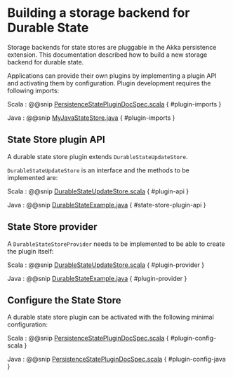 # Building a storage backend for Durable State 

Storage backends for state stores are pluggable in the Akka persistence extension.
This documentation described how to build a new storage backend for durable state.

Applications can provide their own plugins by implementing a plugin API and activating them by configuration.
Plugin development requires the following imports:

Scala
:  @@snip [PersistenceStatePluginDocSpec.scala](/akka-docs/src/test/scala/docs/persistence/state/PersistenceStatePluginDocSpec.scala) { #plugin-imports }

Java
:  @@snip [MyJavaStateStore.java](/akka-docs/src/main/java/docs/persistence/state/MyJavaStateStore.java) { #plugin-imports }

## State Store plugin API

A durable state store plugin extends `DurableStateUpdateStore`. 

`DurableStateUpdateStore` is an interface and the methods to be implemented are:

Scala
:  @@snip [DurableStateUpdateStore.scala](/akka-docs/src/main/scala/docs/persistence/state/MyStateStore.scala) { #plugin-api }

Java
:  @@snip [DurableStateExample.java](/akka-docs/src/main/java/docs/persistence/state/MyJavaStateStore.java) { #state-store-plugin-api }

## State Store provider

A `DurableStateStoreProvider` needs to be implemented to be able to create the plugin itself:

Scala
:  @@snip [DurableStateUpdateStore.scala](/akka-docs/src/main/scala/docs/persistence/state/MyStateStore.scala) { #plugin-provider }

Java
:  @@snip [DurableStateExample.java](/akka-docs/src/main/java/docs/persistence/state/MyJavaStateStoreProvider.java) { #plugin-provider }

## Configure the State Store

A durable state store plugin can be activated with the following minimal configuration:

Scala
:  @@snip [PersistenceStatePluginDocSpec.scala](/akka-docs/src/test/scala/docs/persistence/state/PersistenceStatePluginDocSpec.scala) { #plugin-config-scala }

Java
:  @@snip [PersistenceStatePluginDocSpec.scala](/akka-docs/src/test/scala/docs/persistence/state/PersistenceStatePluginDocSpec.scala) { #plugin-config-java }

